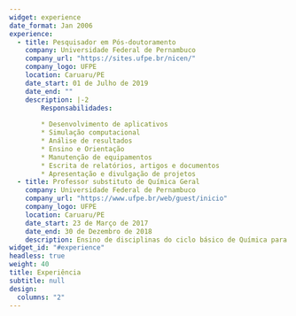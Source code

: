 ```yaml
---
widget: experience
date_format: Jan 2006
experience:
  - title: Pesquisador em Pós-doutoramento
    company: Universidade Federal de Pernambuco
    company_url: "https://sites.ufpe.br/nicen/"
    company_logo: UFPE
    location: Caruaru/PE
    date_start: 01 de Julho de 2019
    date_end: ""
    description: |-2
        Responsabilidades:
        
        * Desenvolvimento de aplicativos
        * Simulação computacional
        * Análise de resultados
        * Ensino e Orientação
        * Manutenção de equipamentos
        * Escrita de relatórios, artigos e documentos
        * Apresentação e divulgação de projetos
  - title: Professor substituto de Química Geral
    company: Universidade Federal de Pernambuco
    company_url: "https://www.ufpe.br/web/guest/inicio"
    company_logo: UFPE
    location: Caruaru/PE
    date_start: 23 de Março de 2017
    date_end: 30 de Dezembro de 2018
    description: Ensino de disciplinas do ciclo básico de Química para cursos de Licenciatura em Química, Física e Matemática.
widget_id: "#experience"
headless: true
weight: 40
title: Experiência
subtitle: null
design:
  columns: "2"
---
```


